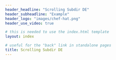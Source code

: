 ```yaml
---
header_headline: "Scrolling Subdir DE"
header_subheadline: "Example"
header_logo: "images/chef-hat.png"
header_use_video: true

# this is needed to use the index.html template
layout: index

# useful for the "back" link in standalone pages
title: Scrolling Subdir DE
---
```

